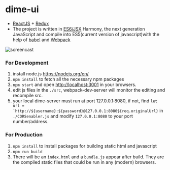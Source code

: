# dime-ui

* [ReactJS](https://facebook.github.io/react/) + [Redux](https://github.com/reactjs/redux)
* The project is written in [ES6/JSX](https://babeljs.io/docs/learn-es2015/) Harmony, the next generation JavaScript and compile into ES5(current version of javascript)with the help of [babel](https://babeljs.io) and [Webpack](https://webpack.github.io/)

![screencast](http://hiit.github.io/dime-ui/screencast.gif)

### For Development

1. install node.js <https://nodejs.org/en/>
2. ``npm install`` to fetch all the necessary npm packages
4. ``npm start`` and open <http://localhost:3001> in your browsers.
5. edit js files in the ``./src``, webpack-dev-server will monitor the editing and recompile src.
6. your local dime-server must run at port 127.0.0.1:8080, if not, find ``let url = `http://${username}:${password}@127.0.0.1:8080${req.originalUrl}`` in ``./CORSenabler.js`` and modify ``127.0.0.1:8080`` to your port number/address.

### For Production

1. ``npm install`` to install packages for building static html and javascript
2. ``npm run build``
3. There will be an ``index.html`` and a ``bundle.js`` appear after build. They are the compiled static files that could be run in any (modern) browsers.